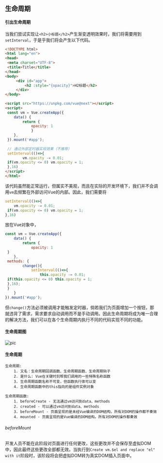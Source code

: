 ## 生命周期
#### 引出生命周期
当我们尝试实现让`<h2>小标题</h2>`产生渐变透明效果时，我们将需要用到`setInterval`，于是乎我们将会产生以下代码。
```html
<!DOCTYPE html>  
<html lang="en">  
<head>  
 <meta charset="UTF-8">  
 <title>Title</title>  
</head>  
<body>  
	 <div id="app">  
		 <h2 :style="{opacity}">H2标题</h2>  
	 </div>
</body>  
  
<script src="https://unpkg.com/vue@next"></script>  
<script>  
 const vm = Vue.createApp({  
    data() {  
        return {  
            opacity: 1  
 			}  
    },  
 }).mount('#app');  
  
 // 通过外部定时器实现效果（不推荐）  
 setInterval(()=>{  
        vm.opacity -= 0.01;  
 if(vm.opacity <= 0) vm.opacity = 1;  
 },16)  
</script>  
</html>
```

该代码虽然能正常运行，但属实不美观，而且在实际的开发环境下，我们并不会调用`vm`去频繁在外部访问Vue的内部。因此，我们需要将
```javascript
setInterval(()=>{  
    vm.opacity -= 0.01;  
 if(vm.opacity <= 0) vm.opacity = 1;  
},16)
```
放在Vue对象中，
```javascript
const vm = Vue.createApp({  
    data() {  
        return {  
            opacity: 1  
 }  
    },  
 methods: {  
        change(){  
            setInterval(()=>{  
                this.opacity -= 0.01;  
 if(this.opacity <= 0) this.opacity = 1;  
 },16);  
 }  
    }  
}).mount('#app');
```
但`change()`方法必须被调用才能触发定时器，倘若我们为页面增加一个按钮，那就违背了需求，需求要求自动调用而不是手动调用。因此生命周期将成为唯一合理的解决方法，我们可以在各个生命周期内执行不同的代码实现不同的功能。
#### 生命周期图
![pic](https://v3.cn.vuejs.org/images/lifecycle.svg)

#### 生命周期
```text
生命周期:
	1. 又名：生命周期回调函数、生命周期函数、生命周期钩子
	2. 是什么: Vue在关键时刻帮我们调用的一些特殊名称函数
	3. 生命周期函数名称不可变，但函数执行体可以变
	4. 生命周期函数中的this指向的是组件实例对象
```

```text
生命周期函数:
	1. beforeCreate - 无法通过vm访问到data、methods
	2. created - 可以通过vm访问到data、methods
	3. beforeMount - 页面呈现的是未经Vue编译的DOM结构，所有对DOM的操作都不奏效
	4. mounted - 页面呈现的是Vue编译的DOM结构。所有对DOM的操作都奏效
```

###### beforeMount
开发人员不能在此阶段对页面进行任何更改，这些更改并不会保存至虚拟DOM中，因此最终这些更改全部都无效。当执行到`Create vm.$el and replace "el" with it`阶段时，该阶段将会把虚拟DOM转为真实DOM插入页面中。